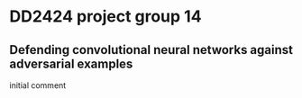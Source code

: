 # DD2424 project group 14
## Defending convolutional neural networks against adversarial examples

initial comment
